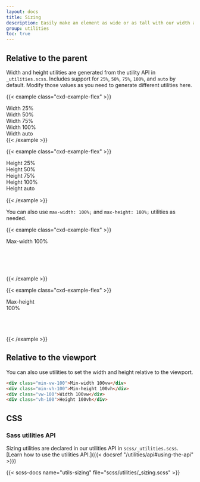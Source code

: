 ```yaml
---
layout: docs
title: Sizing
description: Easily make an element as wide or as tall with our width and height utilities.
group: utilities
toc: true
---
```


## Relative to the parent

Width and height utilities are generated from the utility API in `_utilities.scss`. Includes support for `25%`, `50%`, `75%`, `100%`, and `auto` by default. Modify those values as you need to generate different utilities here.

{{< example class="cxd-example-flex" >}}
<div class="w-25 p-medium">Width 25%</div>
<div class="w-50 p-medium">Width 50%</div>
<div class="w-75 p-medium">Width 75%</div>
<div class="w-100 p-medium">Width 100%</div>
<div class="w-auto p-medium">Width auto</div>
{{< /example >}}

{{< example class="cxd-example-flex" >}}
<div style="height: 100px;">
  <div class="h-25 d-inline-block" style="width: 120px;">Height 25%</div>
  <div class="h-50 d-inline-block" style="width: 120px;">Height 50%</div>
  <div class="h-75 d-inline-block" style="width: 120px;">Height 75%</div>
  <div class="h-100 d-inline-block" style="width: 120px;">Height 100%</div>
  <div class="h-auto d-inline-block" style="width: 120px;">Height auto</div>
</div>
{{< /example >}}

You can also use `max-width: 100%;` and `max-height: 100%;` utilities as needed.

{{< example class="cxd-example-flex" >}}
<div style="width: 50%; height: 100px;">
  <div class="mw-100" style="width: 200%;">Max-width 100%</div>
</div>
{{< /example >}}

{{< example class="cxd-example-flex" >}}
<div style="height: 100px;">
  <div class="mh-100" style="width: 100px; height: 200px;">Max-height 100%</div>
</div>
{{< /example >}}

## Relative to the viewport

You can also use utilities to set the width and height relative to the viewport.

```html
<div class="min-vw-100">Min-width 100vw</div>
<div class="min-vh-100">Min-height 100vh</div>
<div class="vw-100">Width 100vw</div>
<div class="vh-100">Height 100vh</div>
```

## CSS

### Sass utilities API

Sizing utilities are declared in our utilities API in `scss/_utilities.scss`. [Learn how to use the utilities API.]({{< docsref "/utilities/api#using-the-api" >}})

{{< scss-docs name="utils-sizing" file="scss/utilities/_sizing.scss" >}}
